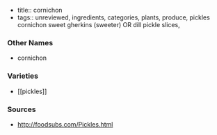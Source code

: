 - title:: cornichon
- tags:: unreviewed, ingredients, categories, plants, produce, pickles
cornichon sweet gherkins (sweeter) OR dill pickle slices,

### Other Names

* cornichon

### Varieties

* [[pickles]]

### Sources
* http://foodsubs.com/Pickles.html
